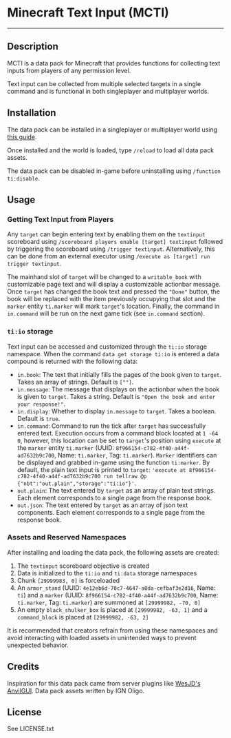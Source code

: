 # Minecraft Text Input (MCTI)
***
## Description
MCTI is a data pack for Minecraft that provides functions for collecting text inputs from players of any permission level.

Text input can be collected from multiple selected targets in a single command and is functional in both singleplayer and multiplayer worlds.

## Installation
The data pack can be installed in a singleplayer or multiplayer world using [this guide](https://minecraft.fandom.com/wiki/Tutorials/Installing_a_data_pack). 

Once installed and the world is loaded, type `/reload` to load all data pack assets.

The data pack can be disabled in-game before uninstalling using `/function ti:disable`.

## Usage
### Getting Text Input from Players
Any `target` can begin entering text by enabling them on the `textinput` scoreboard using `/scoreboard players enable [target] textinput` followed by triggering the scoreboard using `/trigger textinput`. Alternatively, this can be done from an external executor using `/execute as [target] run trigger textinput`. 

The mainhand slot of `target` will be changed to a `writable_book` with customizable page text and will display a customizable actionbar message. Once `target` has changed the book text and pressed the `"Done"` button, the book will be replaced with the item previously occupying that slot and the `marker` entity `ti.marker` will mark `target`'s location. Finally, the command in `in.command` will be run on the next game tick (see `in.command` section).

### `ti:io` storage
Text input can be accessed and customized through the `ti:io` storage namespace. When the command `data get storage ti:io` is entered a data compound is returned with the following data:
- `in.book`: The text that initially fills the pages of the book given to `target`. Takes an array of strings. Default is `[""]`.
- `in.message`: The message that displays on the actionbar when the book is given to `target`. Takes a string. Default is `"Open the book and enter your response!"`.
- `in.display`: Whether to display `in.message` to `target`. Takes a boolean. Default is `true`.
- `in.command`: Command to run the tick after `target` has successfully entered text. Execution occurs from a command block located at `1 -64 0`, however, this location can be set to `target`'s position using `execute` at the `marker` entity `ti.marker` (UUID: `8f966154-c782-4f40-a44f-ad7632b9c700`, Name: `ti.marker`, Tag: `ti.marker`). `Marker` identifiers can be displayed and grabbed in-game using the function `ti:marker`. By default, the plain text input is printed to `target`: `'execute at 8f966154-c782-4f40-a44f-ad7632b9c700 run tellraw @p {"nbt":"out.plain","storage":"ti:io"}'`.
- `out.plain`: The text entered by `target` as an array of plain text strings. Each element corresponds to a single page from the response book.
- `out.json`: The text entered by `target` as an array of json text components. Each element corresponds to a single page from the response book.

### Assets and Reserved Namespaces
After installing and loading the data pack, the following assets are created:
1. The `textinput` scoreboard objective is created
2. Data is initialized to the `ti:io` and `ti:data` storage namespaces
3. Chunk `[29999983, 0]` is forceloaded
4. An `armor_stand` (UUID: `4e12eb6d-70c7-4647-a0da-cefbaf3e2d16`, Name: `ti`) and a `marker` (UUID: `8f966154-c782-4f40-a44f-ad7632b9c700`, Name: `ti.marker`, Tag: `ti.marker`) are summoned at `[29999982, -70, 0]`
5. An empty `black_shulker_box` is placed at `[29999982, -63, 1]` and a `command_block` is placed at `[29999982, -63, 2]`

It is recommended that creators refrain from using these namespaces and avoid interacting with loaded assets in unintended ways to prevent unexpected behavior.

## Credits
Inspiration for this data pack came from server plugins like [WesJD's AnvilGUI](https://github.com/WesJD/AnvilGUI). Data pack assets written by IGN Oligo.

## License
See LICENSE.txt
